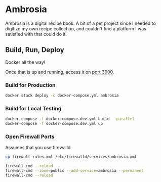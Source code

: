 # Ambrosia

Ambrosia is a digital recipe book. A bit of a pet project since I needed to digitize my own recipe collection, and couldn't find a platform I was satisfied with that could do it.

## Build, Run, Deploy

Docker all the way!

Once that is up and running, access it on [port 3000](http://127.0.0.1:3000).

### Build for Production
```bash
docker stack deploy -c docker-compose.yml ambrosia
```

### Build for Local Testing
```bash
docker-compose -f docker-compose.dev.yml build --parallel
docker-compose -f docker-compose.dev.yml up
```

### Open Firewall Ports
Assumes that you use firewalld
```bash
cp firewall-rules.xml /etc/firewalld/services/ambrosia.xml

firewall-cmd --reload
firewall-cmd --zone=public --add-service=ambrosia --permanent
firewall-cmd --reload
```

